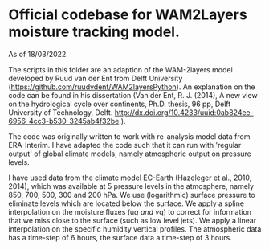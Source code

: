 # Official codebase for WAM2Layers moisture tracking model.

As of 18/03/2022.

The scripts in this folder are an adaption of the WAM-2layers model developed by Ruud van der Ent from Delft University (https://github.com/ruudvdent/WAM2layersPython).
An explanation on the code can be found in his dissertation (Van der Ent, R. J. (2014), A new view on the hydrological cycle over continents, Ph.D. thesis, 96 pp, Delft University of Technology, Delft. 
http://dx.doi.org/10.4233/uuid:0ab824ee-6956-4cc3-b530-3245ab4f32be.).

The code was originally written to work with re-analysis model data from ERA-Interim.
I have adapted the code such that it can run with 'regular output' of global climate models, namely atmospheric output on pressure levels.

I have used data from the climate model EC-Earth (Hazeleger et al., 2010, 2014), which was available at 5 pressure levels in the atmosphere,
namely 850, 700, 500, 300 and 200 hPa.
We use (logarithmic) surface pressure to eliminate levels which are located below the surface.
We apply a spline interpolation on the moisture fluxes (u*q and v*q) to correct for information that we miss close to the surface (such as low level jets).
We apply a linear interpolation on the specific humidity vertical profiles.
The atmospheric data has a time-step of 6 hours, the surface data a time-step of 3 hours.
